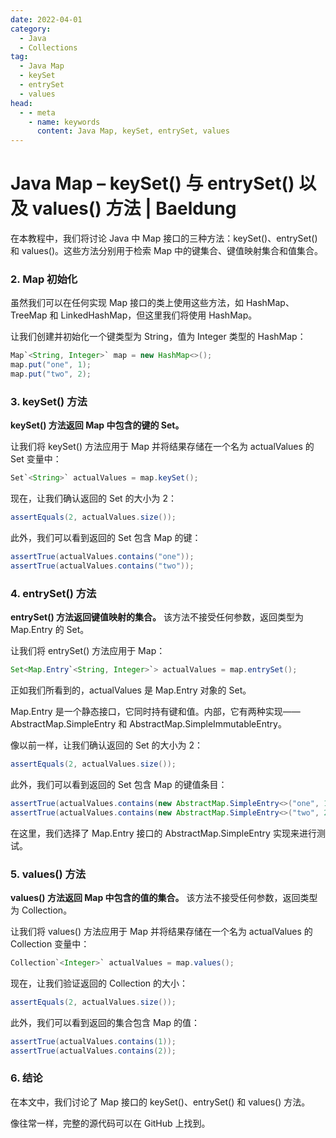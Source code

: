 ```yaml
---
date: 2022-04-01
category:
  - Java
  - Collections
tag:
  - Java Map
  - keySet
  - entrySet
  - values
head:
  - - meta
    - name: keywords
      content: Java Map, keySet, entrySet, values
---
```

# Java Map – keySet() 与 entrySet() 以及 values() 方法 | Baeldung

在本教程中，我们将讨论 Java 中 Map 接口的三种方法：keySet()、entrySet() 和 values()。这些方法分别用于检索 Map 中的键集合、键值映射集合和值集合。

### 2. Map 初始化

虽然我们可以在任何实现 Map 接口的类上使用这些方法，如 HashMap、TreeMap 和 LinkedHashMap，但这里我们将使用 HashMap。

让我们创建并初始化一个键类型为 String，值为 Integer 类型的 HashMap：

```java
Map`<String, Integer>` map = new HashMap<>();
map.put("one", 1);
map.put("two", 2);
```

### 3. keySet() 方法

**keySet() 方法返回 Map 中包含的键的 Set。**

让我们将 keySet() 方法应用于 Map 并将结果存储在一个名为 actualValues 的 Set 变量中：

```java
Set`<String>` actualValues = map.keySet();

```

现在，让我们确认返回的 Set 的大小为 2：

```java
assertEquals(2, actualValues.size());
```

此外，我们可以看到返回的 Set 包含 Map 的键：

```java
assertTrue(actualValues.contains("one"));
assertTrue(actualValues.contains("two"));
```

### 4. entrySet() 方法

**entrySet() 方法返回键值映射的集合。** 该方法不接受任何参数，返回类型为 Map.Entry 的 Set。

让我们将 entrySet() 方法应用于 Map：

```java
Set<Map.Entry`<String, Integer>`> actualValues = map.entrySet();
```

正如我们所看到的，actualValues 是 Map.Entry 对象的 Set。

Map.Entry 是一个静态接口，它同时持有键和值。内部，它有两种实现——AbstractMap.SimpleEntry 和 AbstractMap.SimpleImmutableEntry。

像以前一样，让我们确认返回的 Set 的大小为 2：

```java
assertEquals(2, actualValues.size());
```

此外，我们可以看到返回的 Set 包含 Map 的键值条目：

```java
assertTrue(actualValues.contains(new AbstractMap.SimpleEntry<>("one", 1)));
assertTrue(actualValues.contains(new AbstractMap.SimpleEntry<>("two", 2)));
```

在这里，我们选择了 Map.Entry 接口的 AbstractMap.SimpleEntry 实现来进行测试。

### 5. values() 方法

**values() 方法返回 Map 中包含的值的集合。** 该方法不接受任何参数，返回类型为 Collection。

让我们将 values() 方法应用于 Map 并将结果存储在一个名为 actualValues 的 Collection 变量中：

```java
Collection`<Integer>` actualValues = map.values();
```

现在，让我们验证返回的 Collection 的大小：

```java
assertEquals(2, actualValues.size());
```

此外，我们可以看到返回的集合包含 Map 的值：

```java
assertTrue(actualValues.contains(1));
assertTrue(actualValues.contains(2));
```

### 6. 结论

在本文中，我们讨论了 Map 接口的 keySet()、entrySet() 和 values() 方法。

像往常一样，完整的源代码可以在 GitHub 上找到。